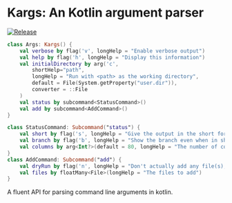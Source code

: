 # Kargs: An Kotlin argument parser

[![Release](https://jitpack.io/v/mee42/kargs.svg)](https://jitpack.io/#mee42/kargs)

```kotlin
class Args: Kargs() {
    val verbose by flag('v', longHelp = "Enable verbose output")
    val help by flag('h', longHelp = "Display this information")
    val initialDirectory by arg('c',
        shortHelp="path",
        longHelp = "Run with <path> as the working directory",
        default = File(System.getProperty("user.dir")),
        converter = ::File
    )
    val status by subcommand<StatusCommand>()
    val add by subcommand<AddCommand>()
}

class StatusCommand: Subcommand("status") {
    val short by flag('s', longHelp = "Give the output in the short format")
    val branch by flag('b', longHelp = "Show the branch even when in short format")
    val columns by arg<Int?>(default = 80, longHelp = "The number of columns to constraint output in", shortHelp = "cols")
}
class AddCommand: Subcommand("add") {
    val dryRun by flag('n', longHelp = "Don't actually add any file(s), just show if they exist and/or will be ignored")
    val files by floatMany<File>(longHelp = "The files to add")
}

```

A fluent API for parsing command line arguments in kotlin.


